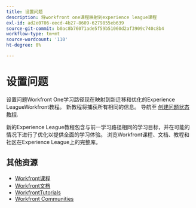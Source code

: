 ```yaml
---
title: 设置问题
description: 将workfront one课程映射到experience league课程
exl-id: ad2e0706-eecd-4b27-8609-6279855eb639
source-git-commit: b0ac8b76071ade5f59b51060d2af3909c740c8b4
workflow-type: tm+mt
source-wordcount: '110'
ht-degree: 0%

---
```



# 设置问题

设置问题Workfront One学习路径现在映射到新迁移和优化的Experience LeagueWorkfront教程。  新教程将捕获所有相同的信息。 导航至 [创建问题状态教程](https://experienceleague.adobe.com/docs/workfront-learn/tutorials-workfront/home.html).

新的Experience League教程包含与前一学习路径相同的学习目标，并在可能的情况下进行了优化以提供全面的学习体验。  浏览Workfront课程、文档、教程和社区在Experience League上的完整库。


## 其他资源

* [Workfront课程](https://experienceleague.adobe.com/?lang=en&amp;Solution=Workfront#courses)
* [Workfront文档](https://experienceleague.adobe.com/docs/workfront.html)
* [WorkfrontTutorials](https://experienceleague.adobe.com/docs/workfront-learn/tutorials-workfront/home.html)
* [Workfront Communities](https://experienceleaguecommunities.adobe.com/t5/workfront/ct-p/workfront)